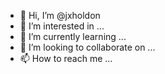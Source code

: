 - 👋 Hi, I’m @jxholdon
- 👀 I’m interested in ...
- 🌱 I’m currently learning ...
- 💞️ I’m looking to collaborate on ...
- 📫 How to reach me ...

<!---
jxholdon/jxholdon is a ✨ special ✨ repository because its `README.md` (this file) appears on your GitHub profile.
You can click the Preview link to take a look at your changes.
--->
